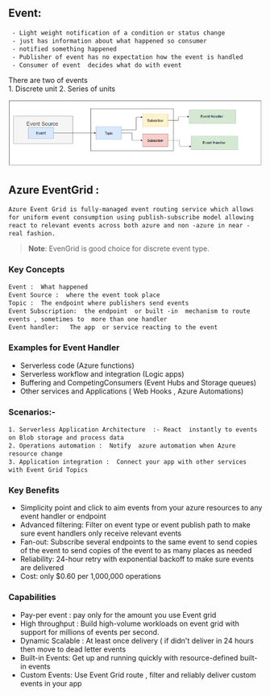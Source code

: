 ## Event:
     - Light weight notification of a condition or status change 
     - just has information about what happened so consumer 
     - notified something happened 
     - Publisher of event has no expectation how the event is handled 
     - Consumer of event  decides what do with event 

  There are  two of events  
      1. Discrete unit
      2.  Series of units
      

  ![EventFlow.png](https://github.com/KollaRajesh/aztd-AzureMessagingServices/blob/master/EventGrid/PicsForNotes/EventFlow.png)


## Azure EventGrid :

    Azure Event Grid is fully-managed event routing service which allows for uniform event consumption using publish-subscribe model allowing
    react to relevant events across both azure and non -azure in near -real fashion.

 >**Note**: EvenGrid is good choice for discrete event type.


###  Key Concepts

    Event :  What happened
    Event Source :  where the event took place
    Topic :  The endpoint where publishers send events 
    Event Subscription:  the endpoint  or built -in  mechanism to route events , sometimes to  more than one handler 
    Event handler:   The app  or service reacting to the event

### Examples for Event Handler

  -  Serverless code  (Azure functions)
  -  Serverless workflow and integration (Logic apps)
  -  Buffering and CompetingConsumers  (Event Hubs and Storage queues)
  -  Other services  and Applications ( Web Hooks ,  Azure Automations)

### Scenarios:-

    1. Serverless Application Architecture  :- React  instantly to events  on Blob storage and process data
    2. Operations automation :  Notify  azure automation when Azure resource change
    3. Application integration :  Connect your app with other services with Event Grid Topics

### Key Benefits
   
   -  Simplicity   point  and click  to aim events from your azure resources to any event handler or endpoint
   -  Advanced filtering:  Filter on event type or event publish  path   to make sure event handlers only receive relevant events
   -  Fan-out:  Subscribe several endpoints to the same event to send copies of  the event to send copies  of the event  to as many places as needed
   -  Reliability:   24-hour retry with exponential backoff to make sure  events are delivered
   -  Cost: only $0.60 per 1,000,000 operations

### Capabilities

   -  Pay-per event :   pay only for the amount you use Event  grid
   -  High throughput :  Build  high-volume workloads on event grid with  support for millions of events per second.
   -  Dynamic Scalable : At least once delivery ( if didn't deliver in 24 hours then  move to dead letter events
   -  Built-in Events:  Get up and running quickly  with resource-defined built-in events
   -  Custom Events:  Use Event Grid route , filter and reliably deliver  custom events in your app
